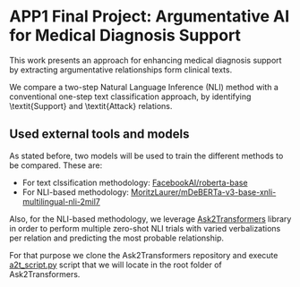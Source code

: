 # APP1 Final Project: Argumentative AI for Medical Diagnosis Support

This work presents an approach for enhancing medical diagnosis support by extracting argumentative relationships form clinical texts. 

We compare a two-step Natural Language Inference (NLI) method with a conventional one-step text classification approach, by identifying \textit{Support} and \textit{Attack} relations. 

## Used external tools and models
As stated before, two models will be used to train the different methods to be compared. These are:

* For text clssification methodology: [FacebookAI/roberta-base](https://huggingface.co/FacebookAI/roberta-base)
* For NLI-based methodology: [MoritzLaurer/mDeBERTa-v3-base-xnli-multilingual-nli-2mil7](https://huggingface.co/MoritzLaurer/mDeBERTa-v3-base-xnli-multilingual-nli-2mil7)

Also, for the NLI-based methodology, we leverage [Ask2Transformers](https://github.com/osainz59/Ask2Transformers/tree/master) library in order to perform multiple zero-shot NLI trials with varied verbalizations per relation and predicting the most probable relationship.

For that purpose we clone the Ask2Transformers repository and execute [a2t_script.py](Inferencia/a2t_script.py) script that we will locate in the root folder of Ask2Transformers. 
